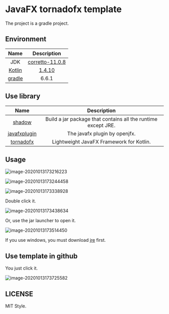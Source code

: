 # JavaFX tornadofx template

The project is a gradle project.

## Environment

|               Name                |                                            Description                                            |
| :-------------------------------: | :-----------------------------------------------------------------------------------------------: |
|                JDK                | [corretto-11.0.8](https://docs.aws.amazon.com/corretto/latest/corretto-11-ug/downloads-list.html) |
| [Kotlin](https://kotlinlang.org/) |      [1.4.10](https://mvnrepository.com/artifact/org.jetbrains.kotlin/kotlin-stdlib/1.4.10)       |
|   [gradle](https://gradle.org/)   |                                               6.6.1                                               |

## Use library

|                              Name                               |                          Description                          |
| :-------------------------------------------------------------: | :-----------------------------------------------------------: |
|        [shadow](https://github.com/johnrengelman/shadow)        | Build a jar package that contains all the runtime except JRE. |
| [javafxplugin](https://github.com/openjfx/javafx-gradle-plugin) |                 The javafx plugin by openjfx.                 |
|         [tornadofx](https://github.com/edvin/tornadofx)         |           Lightweight JavaFX Framework for Kotlin.            |

## Usage

![image-20201013173216223](https://cdn.jsdelivr.net/gh/kikt-blog/blog-2@t1/uPic/1602581536.png)

![image-20201013173244458](https://cdn.jsdelivr.net/gh/kikt-blog/blog-2@t1/uPic/1602581583.png)

![image-20201013173338928](https://cdn.jsdelivr.net/gh/kikt-blog/blog-2@t1/uPic/1602581619.png)

Double click it.

![image-20201013173438634](https://cdn.jsdelivr.net/gh/kikt-blog/blog-2@t1/uPic/1602581678.png)

Or, use the jar launcher to open it.

![image-20201013173514450](https://cdn.jsdelivr.net/gh/kikt-blog/blog-2@t1/uPic/1602581714.png)

If you use windows, you must download [jre](https://www.oracle.com/java/technologies/javase-jre8-downloads.html) first.

## Use template in github

You just click it.

![image-20201013173725582](https://cdn.jsdelivr.net/gh/kikt-blog/blog-2@t1/uPic/1602581845.png)

## LICENSE

MIT Style.

